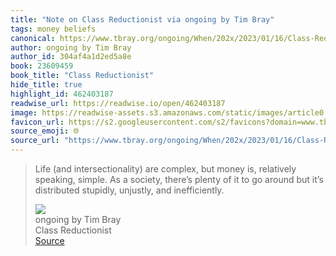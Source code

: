 ```yaml
---
title: "Note on Class Reductionist via ongoing by Tim Bray"
tags: money beliefs
canonical: https://www.tbray.org/ongoing/When/202x/2023/01/16/Class-Reductionism
author: ongoing by Tim Bray
author_id: 304af4a1d2ed5a8e
book: 23609459
book_title: "Class Reductionist"
hide_title: true
highlight_id: 462403187
readwise_url: https://readwise.io/open/462403187
image: https://readwise-assets.s3.amazonaws.com/static/images/article0.00998d930354.png
favicon_url: https://s2.googleusercontent.com/s2/favicons?domain=www.tbray.org
source_emoji: 🌐
source_url: "https://www.tbray.org/ongoing/When/202x/2023/01/16/Class-Reductionism#:~:text=Life%20%28and%20intersectionality%29,unjustly%2C%20and%20inefficiently."
---
```


> Life (and intersectionality) are complex, but money is, relatively speaking, simple. As a society, there’s plenty of it to go around but it’s distributed stupidly, unjustly, and inefficiently.
> <div class="quoteback-footer"><div class="quoteback-avatar"><img class="mini-favicon" src="https://s2.googleusercontent.com/s2/favicons?domain=www.tbray.org"></div><div class="quoteback-metadata"><div class="metadata-inner"><span style="display:none">FROM:</span><div aria-label="ongoing by Tim Bray" class="quoteback-author"> ongoing by Tim Bray</div><div aria-label="Class Reductionist" class="quoteback-title"> Class Reductionist</div></div></div><div class="quoteback-backlink"><a target="_blank" aria-label="go to the full text of this quotation" rel="noopener" href="https://www.tbray.org/ongoing/When/202x/2023/01/16/Class-Reductionism#:~:text=Life%20%28and%20intersectionality%29,unjustly%2C%20and%20inefficiently." class="quoteback-arrow"> Source</a></div></div>